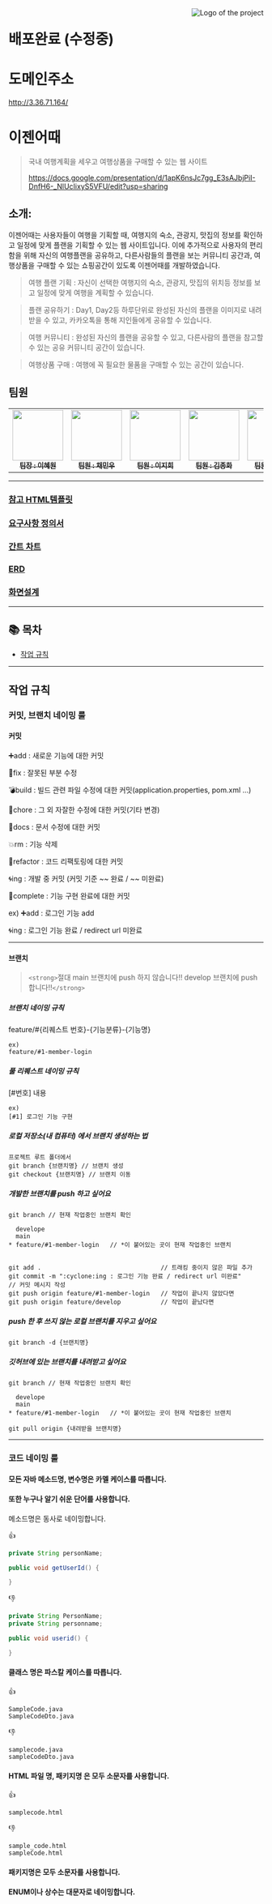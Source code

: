 <img src="./images/logo.png" alt="Logo of the project" align="right">

# 배포완료 (수정중)

# 도메인주소
http://3.36.71.164/

# 이젠어때

> 국내 여행계획을 세우고 여행상품을 구매할 수 있는 웹 사이트
> 
> https://docs.google.com/presentation/d/1apK6nsJc7gg_E3sAJbjPiI-DnfH6-_NlUcIixyS5VFU/edit?usp=sharing

## 소개:

이젠어때는 사용자들이 여행을 기획할 때, 여행지의 숙소, 관광지, 맛집의 정보를 확인하고 일정에 맞게 플랜을 기획할 수 있는 웹 사이트입니다.
이에 추가적으로 사용자의 편리함을 위해 자신의 여행플랜을 공유하고, 다른사람들의 플랜을 보는 커뮤니티 공간과, 여행상품을 구매할 수 있는 쇼핑공간이 있도록 이젠어때를 개발하였습니다.

> 여행 플랜 기획 : 자신이 선택한 여행지의 숙소, 관광지, 맛집의 위치등 정보를 보고 일정에 맞게 여행을 계획할 수 있습니다.

> 플랜 공유하기 : Day1, Day2등 하루단위로 완성된 자신의 플랜을 이미지로 내려받을 수 있고, 카카오톡을 통해 지인들에게 공유할 수 있습니다.

> 여행 커뮤니티 : 완성된 자신의 플랜을 공유할 수 있고, 다른사람의 플랜을 참고할 수 있는 공유 커뮤니티 공간이 있습니다.

> 여행상품 구매 : 여행에 꼭 필요한 물품을 구매할 수 있는 공간이 있습니다.

## 팀원

<table>
  <tbody>
    <tr>
      <td align="center"><a href="https://github.com/Lee-hye-won"><img src="https://avatars.githubusercontent.com/u/105015513?v=4" width="100px;" alt=""/><br /><sub><b>팀장 : 이혜원</b></sub></a><br /></td>
      <td align="center"><a href="https://github.com/minwoochae"><img src="https://avatars.githubusercontent.com/u/130428663?v=4" width="100px;" alt=""/><br /><sub><b>팀원 : 채민우</b></sub></a><br /></td>
      <td align="center"><a href="https://github.com/leejiheee"><img src="https://avatars.githubusercontent.com/u/130732295?v=44" width="100px;" alt=""/><br /><sub><b>팀원 : 이지희</b></sub></a><br /></td>
      <td align="center"><a href="https://github.com/jhkim1102"><img src="https://avatars.githubusercontent.com/u/130732119?v=4" width="100px;" alt=""/><br /><sub><b>팀원 : 김종화</b></sub></a><br /></td>
      <td align="center"><a href="https://github.com/JOONGHWANLEE"><img src="https://avatars.githubusercontent.com/u/130732039?v=4" width="100px;" alt=""/><br /><sub><b>팀원 : 이중환</b></sub></a><br /></td>
    </tr>
  </tbody>
</table>
<hr>

### [참고 HTML템플릿](https://themewagon.github.io/travelo/)

### [요구사항 정의서](https://docs.google.com/spreadsheets/d/150WOxxBdb120Stql9RnWlvUK_vRlqHGH37nTVox6e8Y/edit#gid=0)

### [간트 차트](https://docs.google.com/spreadsheets/d/1WsOu9WPZ1T770cEXPiNKnxmyKw5zxnEFisGoHuBn0dU/edit?pli=1#gid=1115838130)

### [ERD](https://www.erdcloud.com/d/rK5xCRNKjYrEiHbsX)

### [화면설계](https://www.figma.com/file/JXdW6QzP7QEJbPIjqog2jp/Untitled?type=design&node-id=0-1&mode=design&t=Fxcg4JCad8AJw5UW-0)

<hr>

## 📚 목차

* [작업 규칙](#작업-규칙)

<hr>

## 작업 규칙

### 커밋, 브랜치 네이밍 룰

#### 커밋

➕add : 새로운 기능에 대한 커밋

🔧fix : 잘못된 부분 수정

💣build : 빌드 관련 파일 수정에 대한 커밋(application.properties, pom.xml ...)

📝chore : 그 외 자잘한 수정에 대한 커밋(기타 변경)

🔖docs : 문서 수정에 대한 커밋

💥rm : 기능 삭제

👻refactor : 코드 리팩토링에 대한 커밋

🌀ing : 개발 중 커밋 (커밋 기준 ~~ 완료 / ~~ 미완료)

🎉complete : 기능 구현 완료에 대한 커밋

ex)
➕add : 로그인 기능 add

🌀ing : 로그인 기능 완료 / redirect url 미완료

<hr>

#### 브랜치

> `<strong>`절대 main 브랜치에 push 하지 않습니다!! develop 브랜치에 push 합니다!!`</strong>`

##### 브랜치 네이밍 규칙

feature/#{리퀘스트 번호}-{기능분류}-{기능명}

```
ex)
feature/#1-member-login
```

##### 풀 리퀘스트 네이밍 규칙

[#번호] 내용

```
ex)
[#1] 로그인 기능 구현
```

##### 로컬 저장소(내 컴퓨터) 에서 브랜치 생성하는 법

```git
프로젝트 루트 폴더에서
git branch {브랜치명} // 브랜치 생성
git checkout {브랜치명} // 브랜치 이동
```

##### 개발한 브랜치를 push 하고 싶어요

```git
git branch // 현재 작업중인 브랜치 확인

  develope
  main
* feature/#1-member-login   // *이 붙어있는 곳이 현재 작업중인 브랜치


git add .                                 // 트래킹 중이지 않은 파일 추가
git commit -m ":cyclone:ing : 로그인 기능 완료 / redirect url 미완료"       // 커밋 메시지 작성
git push origin feature/#1-member-login   // 작업이 끝나지 않았다면
git push origin feature/develop           // 작업이 끝났다면
```

##### push 한 후 쓰지 않는 로컬 브랜치를 지우고 싶어요

```git
git branch -d {브랜치명}
```

##### 깃허브에 있는 브랜치를 내려받고 싶어요

```git
git branch // 현재 작업중인 브랜치 확인

  develope
  main
* feature/#1-member-login   // *이 붙어있는 곳이 현재 작업중인 브랜치

git pull origin {내려받을 브랜치명}
```

<hr>

### 코드 네이밍 룰

#### 모든 자바 메소드명, 변수명은 카멜 케이스를 따릅니다.

#### 또한 누구나 알기 쉬운 단어를 사용합니다.

메소드명은 동사로 네이밍합니다.

👍

```java
private String personName; 

public void getUserId() {

}
```

👎

```java
private String PersonName;
private String personname; 

public void userid() {

}
```

#### 클래스 명은 파스칼 케이스를 따릅니다.

👍

```text
SampleCode.java
SampleCodeDto.java
```

👎

```text
samplecode.java
sampleCodeDto.java
```

#### HTML 파일 명, 패키지명 은 모두 소문자를 사용합니다.

👍

```text
samplecode.html
```

👎

```text
sample_code.html
sampleCode.html
```

#### 패키지명은 모두 소문자를 사용합니다.

#### ENUM이나 상수는 대문자로 네이밍합니다.
